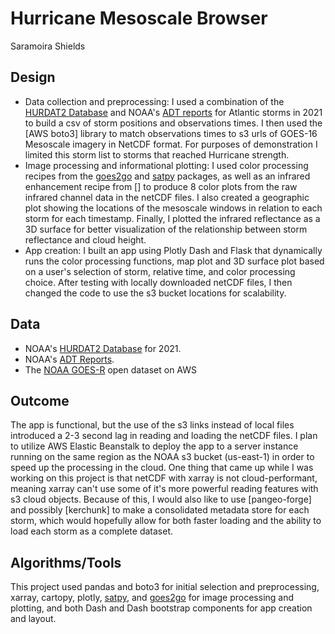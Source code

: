 # Hurricane Mesoscale Browser
Saramoira Shields

## Design 

* Data collection and preprocessing:
I used a combination of the [HURDAT2 Database](https://www.nhc.noaa.gov/data/hurdat/hurdat2-format-atl-1851-2021.pdf) and NOAA's [ADT reports](https://www.ssd.noaa.gov/PS/TROP/2021/adt/archive.html) for Atlantic storms in 2021 to build a csv of storm positions and observations times. I then used the [AWS boto3] library to match observations times to s3 urls of GOES-16 Mesoscale imagery in NetCDF format. For purposes of demonstration I limited this storm list to storms that reached Hurricane strength.
* Image processing and informational plotting: 
I used color processing recipes from the [goes2go](https://blaylockbk.github.io/goes2go/_build/html/) and [satpy](https://satpy.readthedocs.io/en/stable/) packages, as well as an infrared enhancement recipe from [] to produce 8 color plots from the raw infrared channel data in the netCDF files. I also created a geographic plot showing the locations of the mesoscale windows in relation to each storm for each timestamp. Finally, I plotted the infrared reflectance as a 3D surface for better visualization of the relationship between storm reflectance and cloud height.
* App creation:
I built an app using Plotly Dash and Flask that dynamically runs the color processing functions, map plot and 3D surface plot based on a user's selection of storm, relative time, and color processing choice. After testing with locally downloaded netCDF files, I then changed the code to use the s3 bucket locations for scalability. 

## Data

* NOAA's [HURDAT2 Database](https://www.nhc.noaa.gov/data/hurdat/hurdat2-format-atl-1851-2021.pdf) for 2021. 
* NOAA's [ADT Reports](https://www.ssd.noaa.gov/PS/TROP/2021/adt/archive.html).
* The [NOAA GOES-R](https://registry.opendata.aws/noaa-goes/) open dataset on AWS

## Outcome

The app is functional, but the use of the s3 links instead of local files introduced a 2-3 second lag in reading and loading the netCDF files. I plan to utilize AWS Elastic Beanstalk to deploy the app to a server instance running on the same region as the NOAA s3 bucket (us-east-1) in order to speed up the processing in the cloud. One thing that came up while I was working on this project is that netCDF with xarray is not cloud-performant, meaning xarray can't use some of it's more powerful reading features with s3 cloud objects. Because of this, I would also like to use [pangeo-forge] and possibly [kerchunk] to make a consolidated metadata store for each storm, which would hopefully allow for both faster loading and the ability to load each storm as a complete dataset.

## Algorithms/Tools
This project used pandas and boto3 for initial selection and preprocessing, xarray, cartopy, plotly, [satpy](https://satpy.readthedocs.io/en/stable/), and [goes2go](https://blaylockbk.github.io/goes2go/_build/html/) for image processing and plotting, and both Dash and Dash bootstrap components for app creation and layout. 